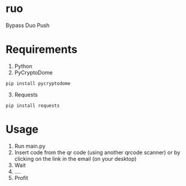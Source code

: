 # ruo
Bypass Duo Push

# Requirements
1. Python
2. PyCryptoDome

`pip install pycryptodome`

3. Requests 

`pip install requests`

# Usage
1. Run main.py
2. Insert code from the qr code (using another qrcode scanner) or by clicking on the link in the email (on your desktop)
3. Wait
4. ....
5. Profit
